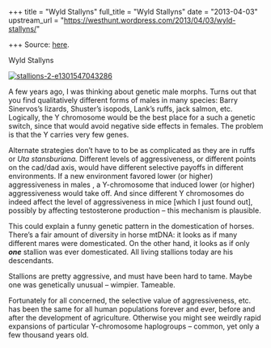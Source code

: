 +++
title = "Wyld Stallyns"
full_title = "Wyld Stallyns"
date = "2013-04-03"
upstream_url = "https://westhunt.wordpress.com/2013/04/03/wyld-stallyns/"

+++
Source: [here](https://westhunt.wordpress.com/2013/04/03/wyld-stallyns/).

Wyld Stallyns

[![stallions-2-e1301547043286](https://westhunt.files.wordpress.com/2013/04/stallions-2-e1301547043286.jpg?w=640)](https://westhunt.files.wordpress.com/2013/04/stallions-2-e1301547043286.jpg)



A few years ago, I was thinking about genetic male morphs. Turns out
that you find qualitatively different forms of males in many species:
Barry Sinervos’s lizards, Shuster’s isopods, Lank’s ruffs, jack salmon,
etc. Logically, the Y chromosome would be the best place for a such a
genetic switch, since that would avoid negative side effects in females.
The problem is that the Y carries very few genes.

Alternate strategies don’t have to to be as complicated as they are in
ruffs or *Uta stansburiana.*  Different levels of aggressiveness, or
different points on the cad/dad axis, would have different selective
payoffs in different environments. If a new environment favored lower
(or higher) aggressiveness in males , a Y-chromosome that induced lower
(or higher) aggressiveness would take off. And since different Y
chromosomes do indeed affect the level of aggressiveness in mice \[which
I just found out\], possibly by affecting testosterone production – this
mechanism is plausible.

This could explain a funny genetic pattern in the domestication of
horses. There’s a fair amount of diversity in horse mtDNA: it looks as
if many different mares were domesticated. On the other hand, it looks
as if only ***one*** stallion was ever domesticated. All living
stallions today are his descendants.

Stallions are pretty aggressive, and must have been hard to tame. Maybe
one was genetically unusual – wimpier. Tameable.

Fortunately for all concerned, the selective value of aggressiveness,
etc. has been the same for all human populations forever and ever,
before and after the development of agriculture. Otherwise you might see
weirdly rapid expansions of particular Y-chromosome haplogroups –
common, yet only a few thousand years old.









